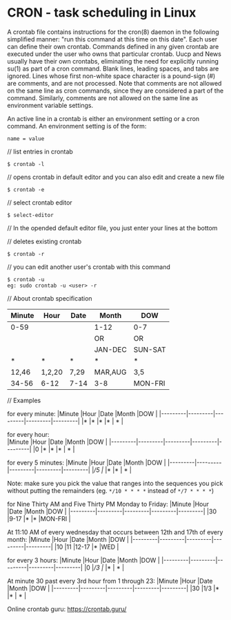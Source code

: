 # **CRON - task scheduling in Linux**

A crontab file contains instructions for the cron(8) daemon in the following simplified manner: "run this command at this time on this date". Each user can define their own crontab. Commands defined in any given crontab are executed under the user who owns that particular crontab. Uucp and News usually have their own crontabs, eliminating the need for explicitly running su(1) as part of a cron command.
Blank lines, leading spaces, and tabs are ignored. Lines whose first non-white space character is a pound-sign (#) are comments, and are not processed. Note that comments are not allowed on the same line as cron commands, since they are considered a part of the command. Similarly, comments are not allowed on the same line as environment variable settings.

An active line in a crontab is either an environment setting or a cron command. An environment setting is of the form:

    name = value

// list entries in crontab

    $ crontab -l

// opens crontab in default editor and you can also edit and create a new file

    $ crontab -e

// select crontab editor

    $ select-editor

// In the opended default editor file, you just enter your lines at the bottom

// deletes existing crontab

    $ crontab -r

// you can edit another user's crontab with this command 

    $ crontab -u
    eg: sudo crontab -u <user> -r

// About crontab specification

|Minute   |Hour     |Date     |Month    |DOW      |
|---------|---------|---------|---------|---------|
|0-59     |         |         |  1-12   |0-7      |
|         |         |         |   OR    |   OR      |
|         |         |         | JAN-DEC |     SUN-SAT    |
|*        |*        |*        |*        |    *     |
|   12,46      |  1,2,20       |  7,29       |    MAR,AUG     |     3,5    |
|34-56|6-12|7-14|3-8|MON-FRI|

// Examples

for every minute:
|Minute   |Hour     |Date     |Month    |DOW      |
|---------|---------|---------|---------|---------|
|*        |*        |*        |*        |    *    |

for every hour:    
|Minute   |Hour     |Date     |Month    |DOW      |
|---------|---------|---------|---------|---------|
|0        |*        |*        |*        |    *    |

for every 5 minutes:
|Minute   |Hour     |Date     |Month    |DOW      |
|---------|---------|---------|---------|---------|
|*/5      |*        |*        |*        |    *    |
  
Note: make sure you pick the value that ranges into the sequences you pick without putting the remainders (eg. `*/10 * * * *` instead of `*/7 * * * *`)

for Nine Thirty AM and Five Thirty PM Monday to Friday:
|Minute   |Hour     |Date     |Month    |DOW      |
|---------|---------|---------|---------|---------|
|30       |9-17     |*        |*        |MON-FRI  |

At 11:10 AM of every wednesday that occurs between 12th and 17th of every month:
|Minute   |Hour     |Date     |Month    |DOW      |
|---------|---------|---------|---------|---------|
|10       |11       |12-17    |*        |WED      |

for every 3 hours:
|Minute   |Hour     |Date     |Month    |DOW      |
|---------|---------|---------|---------|---------|
|0        |*/3        |*        |*        |    *    |

At minute 30 past every 3rd hour from 1 through 23: 
|Minute   |Hour     |Date     |Month    |DOW      |
|---------|---------|---------|---------|---------|
|30        |1/3        |*        |*        |    *    |

Online crontab guru: https://crontab.guru/



